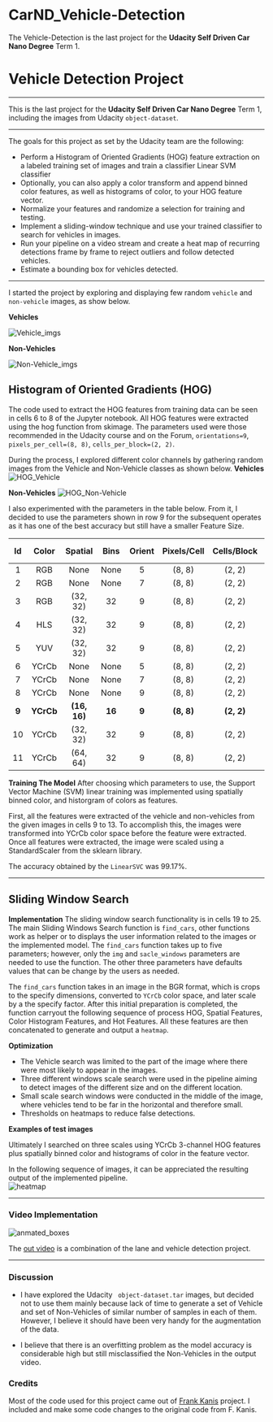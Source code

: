 # CarND_Vehicle-Detection
The Vehicle-Detection is the last project for the **Udacity Self Driven Car Nano Degree** Term 1.


# Vehicle Detection Project

---
This is the last project for the **Udacity Self Driven Car Nano Degree** Term 1, including the images from Udacity `object-dataset`. 

---
The goals for this project as set by the Udacity team are the following:

* Perform a Histogram of Oriented Gradients (HOG) feature extraction on a labeled training set of images and train a classifier Linear SVM classifier
* Optionally, you can also apply a color transform and append binned color features, as well as histograms of color, to your HOG feature vector.
* Normalize your features and randomize a selection for training and testing.
* Implement a sliding-window technique and use your trained classifier to search for vehicles in images.
* Run your pipeline on a video stream and create a heat map of recurring detections frame by frame to reject outliers and follow detected vehicles.
* Estimate a bounding box for vehicles detected.

[//]: # (Image References)
[Vehicle_imgs]: ./writeup_img/Vehicle_imgs.png
[Non-Vehicle_imgs]: ./writeup_img/Non-Vehicle_imgs.png
[HOG_Vehicle]: ./writeup_img/HOG_Vehicle.png
[HOG_Non-Vehicle]: ./writeup_img/HOG_Non-Vehicle.png
[img_with_grid]: ./writeup_img/img_with_grid.png
[windows_overlap]: ./writeup_img/windows_overlap.png
[heatmap]: ./writeup_img/heatmap.png
[out video]: ./videos/out_project_video.mp4
[anmated_boxes]: ./videos/anmated_boxes.gif




---

I started the project by exploring and displaying few random `vehicle` and `non-vehicle` images, as show below.

**Vehicles**

![Vehicle_imgs]


**Non-Vehicles**

![Non-Vehicle_imgs]

## Histogram of Oriented Gradients (HOG)



The code used to extract the HOG features from training data can be seen in cells 6 to 8 of the Jupyter notebook. All HOG features were extracted using the hog function from skimage.  The parameters used were those recommended in the Udacity course and on the Forum, `orientations=9`, `pixels_per_cell=(8, 8)`, `cells_per_block=(2, 2)`.  


During the process, I explored different color channels by gathering random images from the Vehicle and Non-Vehicle classes as shown below.
**Vehicles**
![HOG_Vehicle]

**Non-Vehicles**
![HOG_Non-Vehicle]

I also experimented with the parameters in the table below.  From it, I decided to use the parameters shown in row 9 for the subsequent operates as it has one of the best accuracy but still have a smaller Feature Size.
 
 |Id|Color|Spatial|Bins|Orient|Pixels/Cell|Cells/Block|Feature Size|Training Time|Accuracy|
|:---:|:---:|:---:|:---:|:---:|:---:|:---:|:---:|:---:|:---:|
|1|RGB|None|None|5|(8, 8)|(2, 2)|2940|80.76s|95.65%|
|2|RGB|None|None|7|(8, 8)|(2, 2)|4116|124.86s|96.36%|
|3|RGB|(32, 32)|32|9|(8, 8)|(2, 2)|8460|215.5s|98.69%|
|4|HLS|(32, 32)|32|9|(8, 8)|(2, 2)|8460|180.51s|99.32%|
|5|YUV|(32, 32)|32|9|(8, 8)|(2, 2)|8460|172.4s|99.21%|
|6|YCrCb|None|None|5|(8, 8)|(2, 2)|2940|73.3s|98.35%|
|7|YCrCb|None|None|7|(8, 8)|(2, 2)|4116|98.15s|98.27%|
|8|YCrCb|None|None|9|(8, 8)|(2, 2)|5292|123.32s|98.72%|
|**9**|**YCrCb**|**(16, 16)**|**16**|**9**|**(8, 8)**|**(2, 2)**|**6108**|**162.61s**|**99.32%**|
|10|YCrCb|(32, 32)|32|9|(8, 8)|(2, 2)|8460|165.73s|99.25%|
|11|YCrCb|(64, 64)|32|9|(8, 8)|(2, 2)|17676|204.76s|99.32%|


**Training The Model**
After choosing which parameters to use, the Support Vector Machine (SVM) linear training was implemented using spatially binned color, and historgram of colors as features.

First, all the features were extracted of the vehicle and non-vehicles from the given images in cells 9 to 13. 
To accomplish this, the images were transformed into YCrCb color space before the feature were extracted. 
Once all features were extracted, the image were scaled using a StandardScaler from the sklearn library.

The accuracy obtained by the `LinearSVC` was 99.17%.


---
## Sliding Window Search

**Implementation**
The sliding window search functionality is in cells 19 to 25.  The main Sliding Windows Search function is `find_cars`, other functions work as helper or to displays the user information related to the images or the implemented model.  The `find_cars` function takes up to five parameters; however, only the `img` and `sacle_windows` parameters are needed to use the function.  The other three parameters have defaults values that can be change by the users as needed.

The `find_cars` function takes in an image in the BGR format, which is crops to the specify dimensions, converted to `YCrCb` color space, and later scale by a the specify factor. After this initial preparation is completed, the function carryout the following sequence of process HOG, Spatial Features, Color Histogram Features, and Hot Features.  All these features are then concatenated to generate and output a `heatmap`.


**Optimization**

* The Vehicle search was limited to the part of the image where there were most likely to appear in the images. 
* Three different windows scale search were used in the pipeline aiming to detect images of the different size and on the different location.
* Small scale search windows were conducted in the middle of the image, where vehicles tend to be far in the horizontal and therefore small.
* Thresholds on heatmaps to reduce false detections.


**Examples of test images**

Ultimately I searched on three scales using YCrCb 3-channel HOG features plus spatially binned color and histograms of color in the feature vector.  

In the following sequence of images, it can be appreciated the resulting output of the implemented pipeline.  
![heatmap]




---

### Video Implementation

![anmated_boxes]

The [out video] is a combination of the lane and vehicle detection project.


---

### Discussion


* I have explored the Udacity ` object-dataset.tar` images, but decided not to use them mainly because lack of time to generate a set of Vehicle and set of Non-Vehicles of similar number of samples in each of them.  However, I believe it should have been very handy for the augmentation of the data.

* I believe that there is an overfitting problem as the model accuracy is considerable high but still misclassified the Non-Vehicles in the output video. 
 

  

### Credits
Most of the code used for this project came out of [Frank Kanis](https://github.com/frankkanis/CarND-Vehicle-Detection) project.  I included and make some code changes to the original code from F. Kanis.
